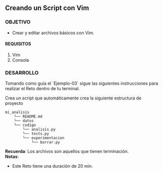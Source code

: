 ## Creando un Script con Vim

### OBJETIVO 
 - Crear y editar archivos básicos con Vim.

#### REQUISITOS 
1. Vim
2. Consola 

### DESARROLLO

Tomando como guía el ´Ejemplo-03´ sigue las siguientes instrucciones para realizar el Reto dentro de tu terminal.

Crea un script que automáticamente crea la siguiente estructura de proyecto
```
mi_analisis
    └── README.md
    └── datos
    └── codigo
        └── analisis.py
        └── tests.py
        └── experimentacion
            └── borrar.py
```
**Recuerda**: Los archivos son aquellos que tienen terminación.  
**Notas**: 
* Este Reto tiene una duración de 20 min.
